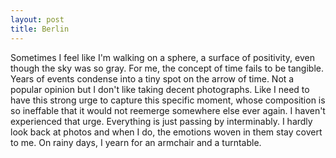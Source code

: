 ```yaml
---
layout: post
title: Berlin
---
```


Sometimes I feel like I'm walking on a sphere, a surface of positivity, even though the sky was so gray. For me, the concept of time fails to be tangible. Years of events condense into a tiny spot on the arrow of time. Not a popular opinion but I don't like taking decent photographs. Like I need to have this strong urge to capture this specific moment, whose composition is so ineffable that it would not reemerge somewhere else ever again. I haven't experienced that urge. Everything is just passing by interminably. I hardly look back at photos and when I do, the emotions woven in them stay covert to me. On rainy days, I yearn for an armchair and a turntable. 
